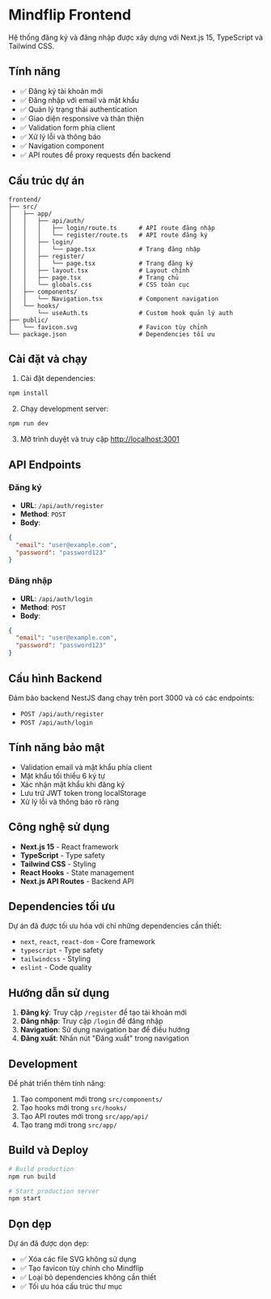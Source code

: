 # Mindflip Frontend

Hệ thống đăng ký và đăng nhập được xây dựng với Next.js 15, TypeScript và Tailwind CSS.

## Tính năng

- ✅ Đăng ký tài khoản mới
- ✅ Đăng nhập với email và mật khẩu
- ✅ Quản lý trạng thái authentication
- ✅ Giao diện responsive và thân thiện
- ✅ Validation form phía client
- ✅ Xử lý lỗi và thông báo
- ✅ Navigation component
- ✅ API routes để proxy requests đến backend

## Cấu trúc dự án

```
frontend/
├── src/
│   ├── app/
│   │   ├── api/auth/
│   │   │   ├── login/route.ts      # API route đăng nhập
│   │   │   └── register/route.ts   # API route đăng ký
│   │   ├── login/
│   │   │   └── page.tsx            # Trang đăng nhập
│   │   ├── register/
│   │   │   └── page.tsx            # Trang đăng ký
│   │   ├── layout.tsx              # Layout chính
│   │   ├── page.tsx                # Trang chủ
│   │   └── globals.css             # CSS toàn cục
│   ├── components/
│   │   └── Navigation.tsx          # Component navigation
│   └── hooks/
│       └── useAuth.ts              # Custom hook quản lý auth
├── public/
│   └── favicon.svg                 # Favicon tùy chỉnh
└── package.json                    # Dependencies tối ưu
```

## Cài đặt và chạy

1. Cài đặt dependencies:
```bash
npm install
```

2. Chạy development server:
```bash
npm run dev
```

3. Mở trình duyệt và truy cập [http://localhost:3001](http://localhost:3001)

## API Endpoints

### Đăng ký
- **URL**: `/api/auth/register`
- **Method**: `POST`
- **Body**:
```json
{
  "email": "user@example.com",
  "password": "password123"
}
```

### Đăng nhập
- **URL**: `/api/auth/login`
- **Method**: `POST`
- **Body**:
```json
{
  "email": "user@example.com",
  "password": "password123"
}
```

## Cấu hình Backend

Đảm bảo backend NestJS đang chạy trên port 3000 và có các endpoints:
- `POST /api/auth/register`
- `POST /api/auth/login`

## Tính năng bảo mật

- Validation email và mật khẩu phía client
- Mật khẩu tối thiểu 6 ký tự
- Xác nhận mật khẩu khi đăng ký
- Lưu trữ JWT token trong localStorage
- Xử lý lỗi và thông báo rõ ràng

## Công nghệ sử dụng

- **Next.js 15** - React framework
- **TypeScript** - Type safety
- **Tailwind CSS** - Styling
- **React Hooks** - State management
- **Next.js API Routes** - Backend API

## Dependencies tối ưu

Dự án đã được tối ưu hóa với chỉ những dependencies cần thiết:
- `next`, `react`, `react-dom` - Core framework
- `typescript` - Type safety
- `tailwindcss` - Styling
- `eslint` - Code quality

## Hướng dẫn sử dụng

1. **Đăng ký**: Truy cập `/register` để tạo tài khoản mới
2. **Đăng nhập**: Truy cập `/login` để đăng nhập
3. **Navigation**: Sử dụng navigation bar để điều hướng
4. **Đăng xuất**: Nhấn nút "Đăng xuất" trong navigation

## Development

Để phát triển thêm tính năng:

1. Tạo component mới trong `src/components/`
2. Tạo hooks mới trong `src/hooks/`
3. Tạo API routes mới trong `src/app/api/`
4. Tạo trang mới trong `src/app/`

## Build và Deploy

```bash
# Build production
npm run build

# Start production server
npm start
```

## Dọn dẹp

Dự án đã được dọn dẹp:
- ✅ Xóa các file SVG không sử dụng
- ✅ Tạo favicon tùy chỉnh cho Mindflip
- ✅ Loại bỏ dependencies không cần thiết
- ✅ Tối ưu hóa cấu trúc thư mục
